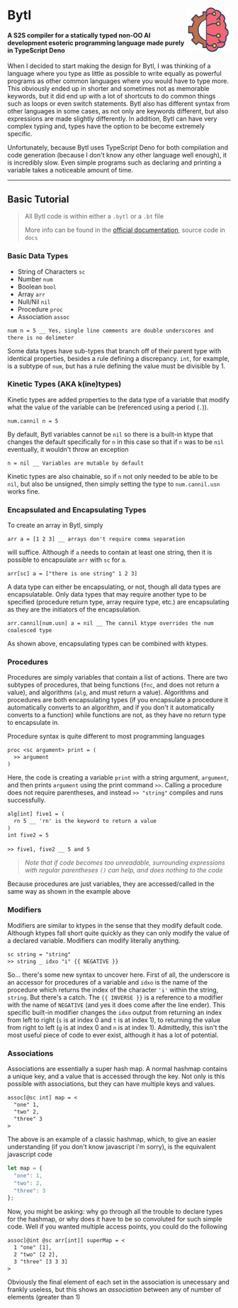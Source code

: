 # Bytl <img src="https://github.com/tshpigel/Bytl/blob/main/docs/images/icon.png" alt="Bytl Icon" title="Bytl Icon" align="right" width="100px" height="100px">
#### A S2S compiler for a statically typed non-OO AI development esoteric programming language made purely in TypeScript Deno
When I decided to start making the design for Bytl, I was thinking of a language where you type as little as possible to write equally as powerful programs as other common languages where you would have to type more. This obviously ended up in shorter and sometimes not as memorable keywords, but it did end up with a lot of shortcuts to do common things such as loops or even switch statements. Bytl also has different syntax from other languages in some cases, as not only are keywords different, but also expressions are made slightly differently. In addition, Bytl can have very complex typing and, types have the option to be become extremely specific. 

Unfortunately, because Bytl uses TypeScript Deno for both compilation and code generation (because I don't know any other language well enough), it is incredibly slow. Even simple programs such as declaring and printing a variable takes a noticeable amount of time. 
***
## Basic Tutorial
> All Bytl code is within either a `.bytl` or a `.bt` file
>
> More info can be found in the [official documentation](https://www.duckduckgo.com), source code in `docs`

### Basic Data Types
* String of Characters `sc`
* Number `num`
* Boolean `bool`
* Array `arr`
* Null/Nil `nil`
* Procedure `proc`
* Association `assoc`

```
num n = 5 __ Yes, single line comments are double underscores and there is no delimeter
```

Some data types have sub-types that branch off of their parent type with identical properties, besides a rule defining a discrepancy. `int`, for example, is a subtype of `num`, but has a rule defining the value must be divisible by 1.

### Kinetic Types (AKA k(ine)types)
Kinetic types are added properties to the data type of a variable that modify what the value of the variable can be (referenced using a period (`.`)).

```
num.cannil n = 5
```
By default, Bytl variables cannot be `nil` so there is a built-in ktype that changes the default specifically for `n` in this case so that if `n` was to be `nil` eventually, it wouldn't throw an exception
```
n = nil __ Variables are mutable by default
```
Kinetic types are also chainable, so if `n` not only needed to be able to be `nil`, but also be unsigned, then simply setting the type to `num.cannil.usn` works fine.

### Encapsulated and Encapsulating Types
To create an array in Bytl, simply 
```
arr a = [1 2 3] __ arrays don't require comma separation
``` 
will suffice. Although if `a` needs to contain at least one string, then it is possible to encapsulate `arr` with `sc` for `a`. 
```
arr[sc] a = ["there is one string" 1 2 3]
```
A data type can either be encapsulating, or not, though all data types are encapsulatable. Only data types that may require another type to be specified (procedure return type, array require type, etc.) are encapsulating as they are the initiators of the encapsulation.

```
arr.cannil[num.usn] a = nil __ The cannil ktype overrides the num coalesced type
```
As shown above, encapsulating types can be combined with ktypes.

### Procedures
Procedures are simply variables that contain a list of actions. There are two subtypes of procedures, that being functions (`fnc`, and does not return a value), and algorithms (`alg`, and must return a value). Algorithms and procedures are both encapsulating types (if you encapsulate a procedure it automatically converts to an algorithm, and if you don't it automatically converts to a function) while functions are not, as they have no return type to encapsulate in.

Procedure syntax is quite different to most programming languages
```
proc <sc argument> print = (
  >> argument
)
```
Here, the code is creating a variable `print` with a string argument, `argument`, and then prints `argument` using the print command `>>`. Calling a procedure does not require parentheses, and instead `>> "string"` compiles and runs successfully.

```
alg[int] five1 = (
  rn 5 __ 'rn' is the keyword to return a value
)
int five2 = 5

>> five1, five2 __ 5 and 5
```
> _Note that if code becomes too unreadable, surrounding expressions with regular parentheses `()` can help, and does nothing to the code_

Because procedures are just variables, they are accessed/called in the same way as shown in the example above

### Modifiers
Modifiers are similar to ktypes in the sense that they modify default code. Although ktypes fall short quite quickly as they can only modify the value of a declared variable. Modifiers can modify literally anything. 
```
sc string = "string"
>> string _ idxo "i" {{ NEGATIVE }}
```
So... there's some new syntax to uncover here. First of all, the underscore is an accessor for procedures of a variable and `idxo` is the name of the procedure which returns the index of the character `'i'` within the string, `string`. But there's a catch. The `{{ INVERSE }}` is a reference to a modifier with the name of `NEGATIVE` (and yes it does come after the line ender). This specific built-in modifier changes the `idxo` output from returning an index from left to right (`s` is at index 0 and `t` is at index 1), to returning the value from right to left (`g` is at index 0 and `n` is at index 1). Admittedly, this isn't the most useful piece of code to ever exist, although it has a lot of potential. 

### Associations
Associations are essentially a super hash map. A normal hashmap contains a unique key, and a value that is accessed through the key. Not only is this possible with associations, but they can have multiple keys and values.
```
assoc[@sc int] map = <
  "one" 1,
  "two" 2,
  "three" 3
>
```
The above is an example of a classic hashmap, which, to give an easier understanding (if you don't know javascript i'm sorry), is the equivalent javascript code 
```js
let map = {
  "one": 1,
  "two": 2,
  "three": 3
};
```
Now, you might be asking: why go through all the trouble to declare types for the hashmap, or why does it have to be so convoluted for such simple code. Well if you wanted multiple access points, you could do the following 
```
assoc[@int @sc arr[int]] superMap = <
  1 "one" [1],
  2 "two" [2 2],
  3 "three" [3 3 3]
>
``` 
Obviously the final element of each set in the association is unecessary and frankly useless, but this shows an _association_ between any of number of elements (greater than 1)
